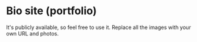 # Bio site (portfolio)
It's publicly available, so feel free to use it. Replace all the images with your own URL and photos.
